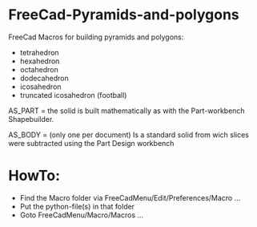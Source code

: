 # FreeCad-Pyramids-and-polygons
FreeCad Macros for building pyramids 
and polygons:
- tetrahedron
- hexahedron
- octahedron
- dodecahedron
- icosahedron
- truncated icosahedron (football)

AS_PART = the solid is built mathematically as with the Part-workbench Shapebuilder.

AS_BODY = (only one per document) Is a standard solid from wich slices were subtracted using the Part Design workbench

# HowTo:
- Find the Macro folder via FreeCadMenu/Edit/Preferences/Macro ...
- Put the python-file(s) in that folder
- Goto FreeCadMenu/Macro/Macros ...
